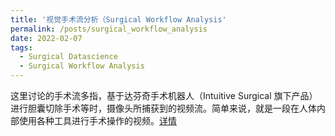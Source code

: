 ```yaml
---
title: '视觉手术流分析（Surgical Workflow Analysis'
permalink: /posts/surgical_workflow_analysis
date: 2022-02-07
tags:
  - Surgical Datascience
  - Surgical Workflow Analysis
---
```


这里讨论的手术流多指，基于达芬奇手术机器人（Intuitive Surgical 旗下产品）进行胆囊切除手术等时，摄像头所捕获到的视频流。简单来说，就是一段在人体内部使用各种工具进行手术操作的视频。[详情](https://zhuanlan.zhihu.com/p/452956897)
